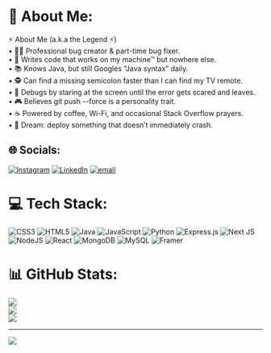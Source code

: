 # 💫 About Me:
⚡ About Me (a.k.a the Legend ⚡)<br>	•	🧑‍💻 Professional bug creator & part-time bug fixer.<br>	•	🥱 Writes code that works on my machine™ but nowhere else.<br>	•	📚 Knows Java, but still Googles “Java syntax” daily.<br>	•	🕵️ Can find a missing semicolon faster than I can find my TV remote.<br>	•	🐧 Debugs by staring at the screen until the error gets scared and leaves.<br>	•	🎮 Believes git push --force is a personality trait.<br>	•	☕ Powered by coffee, Wi-Fi, and occasional Stack Overflow prayers.<br>	•	🚀 Dream: deploy something that doesn’t immediately crash.


## 🌐 Socials:
[![Instagram](https://img.shields.io/badge/Instagram-%23E4405F.svg?logo=Instagram&logoColor=white)](https://instagram.com/drdea1h) [![LinkedIn](https://img.shields.io/badge/LinkedIn-%230077B5.svg?logo=linkedin&logoColor=white)](https://linkedin.com/in/gopiselvam) [![email](https://img.shields.io/badge/Email-D14836?logo=gmail&logoColor=white)](mailto:gopi.work2004@gmail.com) 

# 💻 Tech Stack:
![CSS3](https://img.shields.io/badge/css3-%231572B6.svg?style=for-the-badge&logo=css3&logoColor=white) ![HTML5](https://img.shields.io/badge/html5-%23E34F26.svg?style=for-the-badge&logo=html5&logoColor=white) ![Java](https://img.shields.io/badge/java-%23ED8B00.svg?style=for-the-badge&logo=openjdk&logoColor=white) ![JavaScript](https://img.shields.io/badge/javascript-%23323330.svg?style=for-the-badge&logo=javascript&logoColor=%23F7DF1E) ![Python](https://img.shields.io/badge/python-3670A0?style=for-the-badge&logo=python&logoColor=ffdd54) ![Express.js](https://img.shields.io/badge/express.js-%23404d59.svg?style=for-the-badge&logo=express&logoColor=%2361DAFB) ![Next JS](https://img.shields.io/badge/Next-black?style=for-the-badge&logo=next.js&logoColor=white) ![NodeJS](https://img.shields.io/badge/node.js-6DA55F?style=for-the-badge&logo=node.js&logoColor=white) ![React](https://img.shields.io/badge/react-%2320232a.svg?style=for-the-badge&logo=react&logoColor=%2361DAFB) ![MongoDB](https://img.shields.io/badge/MongoDB-%234ea94b.svg?style=for-the-badge&logo=mongodb&logoColor=white) ![MySQL](https://img.shields.io/badge/mysql-4479A1.svg?style=for-the-badge&logo=mysql&logoColor=white) ![Framer](https://img.shields.io/badge/Framer-black?style=for-the-badge&logo=framer&logoColor=blue)
# 📊 GitHub Stats:
![](https://github-readme-stats.vercel.app/api?username=Sosukegopi&theme=tokyonight&hide_border=false&include_all_commits=true&count_private=false)<br/>
![](https://nirzak-streak-stats.vercel.app/?user=Sosukegopi&theme=tokyonight&hide_border=false)<br/>
![](https://github-readme-stats.vercel.app/api/top-langs/?username=Sosukegopi&theme=tokyonight&hide_border=false&include_all_commits=true&count_private=false&layout=compact)

---
[![](https://visitcount.itsvg.in/api?id=Sosukegopi&icon=8&color=0)](https://visitcount.itsvg.in)

<!-- Proudly created with GPRM ( https://gprm.itsvg.in ) -->

